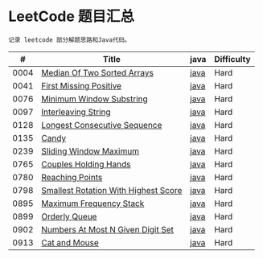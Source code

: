 
# LeetCode 题目汇总

`记录 leetcode 部分解题思路和Java代码。`

| # | Title | java | Difficulty |
|---| ----- | -------- | ---------- |
| 0004 | [Median Of Two Sorted Arrays](https://leetcode.com/problems/median-of-two-sorted-arrays/) | [java](./src/main/java/me/meet/leetcode/hard/MedianOfTwoSortedArrays.java) | Hard |
| 0041 | [First Missing Positive](https://leetcode.com/problems/first-missing-positive/) | [java](./src/main/java/me/meet/leetcode/hard/FirstMissingPositive.java) | Hard |
| 0076 | [Minimum Window Substring](https://leetcode.com/problems/minimum-window-substring/) | [java](./src/main/java/me/meet/leetcode/hard/MinimumWindowSubsequence.java) | Hard |
| 0097 | [Interleaving String](https://leetcode.com/problems/interleaving-string/) | [java](./src/main/java/me/meet/leetcode/hard/InterleavingString.java) | Hard |
| 0128 | [Longest Consecutive Sequence](https://leetcode.com/problems/longest-consecutive-sequence/) | [java](./src/main/java/me/meet/leetcode/hard/LongestConsecutiveSequence.java) | Hard |
| 0135 | [Candy](https://leetcode.com/problems/candy/) | [java](./src/main/java/me/meet/leetcode/hard/Candy.java) | Hard |
| 0239 | [Sliding Window Maximum](https://leetcode.com/problems/sliding-window-maximum/) | [java](./src/main/java/me/meet/leetcode/hard/SlidingWindowMaximum.java) | Hard |
| 0765 | [Couples Holding Hands](https://leetcode.com/problems/couples-holding-hands/) | [java](./src/main/java/me/meet/leetcode/hard/CouplesHoldingHands.java) | Hard |
| 0780 | [Reaching Points](https://leetcode.com/problems/reaching-points/) | [java](./src/main/java/me/meet/leetcode/hard/ReachingPoints.java) | Hard |
| 0798 | [Smallest Rotation With Highest Score](https://leetcode.com/problems/smallest-rotation-with-highest-score/) | [java](./src/main/java/me/meet/leetcode/hard/SmallestRotationWithHighestScore.java) | Hard |
| 0895 | [Maximum Frequency Stack](https://leetcode.com/problems/maximum-frequency-stack/) | [java](./src/main/java/me/meet/leetcode/hard/MaximumFrequencyStack.java) | Hard |
| 0899 | [Orderly Queue](https://leetcode.com/problems/orderly-queue/) | [java](./src/main/java/me/meet/leetcode/hard/OrderlyQueue.java) | Hard |
| 0902 | [Numbers At Most N Given Digit Set](https://leetcode.com/problems/numbers-at-most-n-given-digit-set/) | [java](./src/main/java/me/meet/leetcode/hard/NumbersAtMostNGivenDigitSet.java) | Hard |
| 0913 | [Cat and Mouse](https://leetcode.com/problems/cat-and-mouse/) | [java](./src/main/java/me/meet/leetcode/hard/CatAndMouse.java) | Hard |


